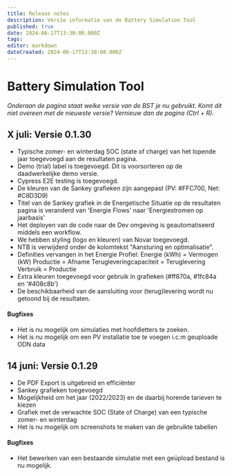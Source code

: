 ```yaml
---
title: Release notes
description: Versie informatie van de Battery Simulation Tool
published: true
date: 2024-06-17T13:30:00.000Z
tags: 
editor: markdown
dateCreated: 2024-06-17T13:30:00.000Z
---
```


# Battery Simulation Tool

_Onderaan de pagina staat welke versie van de BST je nu gebruikt. Komt dit niet overeen met de nieuwste versie? Vernieuw dan de pagina (Ctrl + R)._

## X juli: Versie 0.1.30
- Typische zomer- en winterdag SOC (state of charge) van het lopende jaar toegevoegd aan de resultaten pagina. 
- Demo (trial) label is toegevoegd. Dit is voorsorteren op de daadwerkelijke demo versie. 
- Cypress E2E testing is toegevoegd.
- De kleuren van de Sankey grafieken zijn aangepast (PV: #FFC700, Net: #C8D3D9) 
- Titel van de Sankey grafiek in de Energetische Situatie op de resultaten pagina is veranderd van 'Energie Flows' naar 'Energiestromen op jaarbasis'
- Het deployen van de code naar de Dev omgeving is geautomatiseerd middels een workflow. 
- We hebben styling (logo en kleuren) van Novar toegevoegd.
- NTB is verwijderd onder de kolomtekst "Aansturing en optimalisatie".
- Definities vervangen in het Energie Profiel:
    Energie (kWh) = Vermogen (kW)
    Productie = Afname
    Terugleveringcapaciteit = Teruglevering
    Verbruik = Productie
- Extra kleuren toegevoegd voor gebruik in grafieken (#ff870a, #1fc84a en '#408c8b')
- De beschikbaarheid van de aansluiting voor (terug)levering wordt nu getoond bij de resultaten.

#### Bugfixes
- Het is nu mogelijk om simulaties met hoofdletters te zoeken. 
- Het is nu mogelijk om een PV installatie toe te voegen i.c.m geuploade ODN data

## 14 juni: Versie 0.1.29
- De PDF Export is uitgebreid en efficiënter
- Sankey grafieken toegevoegd
- Mogelijkheid om het jaar (2022/2023) en de daarbij horende tarieven te kiezen
- Grafiek met de verwachte SOC (State of Charge) van een typische zomer- en winterdag
- Het is nu mogelijk om screenshots te maken van de gebruikte tabellen

#### Bugfixes
- Het bewerken van een bestaande simulatie mét een geüpload bestand is nu mogelijk.
